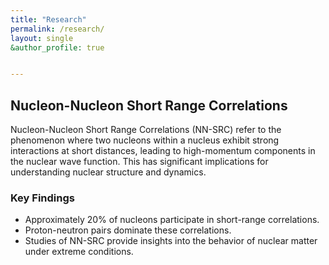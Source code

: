 ```yaml
---
title: "Research"
permalink: /research/
layout: single
&author_profile: true


---
```


## Nucleon-Nucleon Short Range Correlations

Nucleon-Nucleon Short Range Correlations (NN-SRC) refer to the phenomenon where two nucleons within a nucleus exhibit strong interactions at short distances, leading to high-momentum components in the nuclear wave function. This has significant implications for understanding nuclear structure and dynamics.

### Key Findings

- Approximately 20% of nucleons participate in short-range correlations.
- Proton-neutron pairs dominate these correlations.
- Studies of NN-SRC provide insights into the behavior of nuclear matter under extreme conditions.



